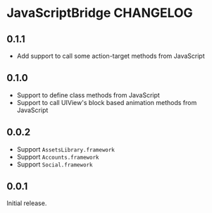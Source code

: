 # JavaScriptBridge CHANGELOG

## 0.1.1
- Add support to call some action-target methods from JavaScript

## 0.1.0
- Support to define class methods from JavaScript
- Support to call UIView's block based animation methods from JavaScript

## 0.0.2

- Support `AssetsLibrary.framework`
- Support `Accounts.framework`
- Support `Social.framework`

## 0.0.1

Initial release.
